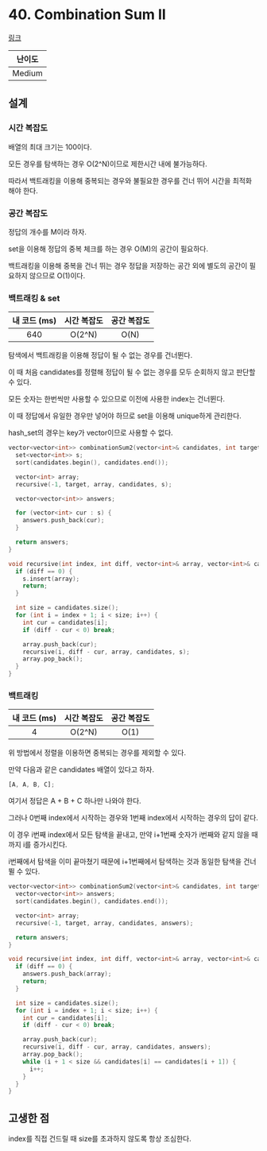 # 40. Combination Sum II

[링크](https://leetcode.com/problems/combination-sum-ii/)

| 난이도 |
| :----: |
| Medium |

## 설계

### 시간 복잡도

배열의 최대 크기는 100이다.

모든 경우를 탐색하는 경우 O(2^N)이므로 제한시간 내에 불가능하다.

따라서 백트래킹을 이용해 중복되는 경우와 불필요한 경우를 건너 뛰어 시간을 최적화 해야 한다.

### 공간 복잡도

정답의 개수를 M이라 하자.

set을 이용해 정답의 중복 체크를 하는 경우 O(M)의 공간이 필요하다.

백트래킹을 이용해 중복을 건너 뛰는 경우 정답을 저장하는 공간 외에 별도의 공간이 필요하지 않으므로 O(1)이다.

### 백트래킹 & set

| 내 코드 (ms) | 시간 복잡도 | 공간 복잡도 |
| :----------: | :---------: | :---------: |
|     640      |   O(2^N)    |    O(N)     |

탐색에서 백트래킹을 이용해 정답이 될 수 없는 경우를 건너뛴다.

이 때 처음 candidates를 정렬해 정답이 될 수 없는 경우를 모두 순회하지 않고 판단할 수 있다.

모든 숫자는 한번씩만 사용할 수 있으므로 이전에 사용한 index는 건너뛴다.

이 때 정답에서 유일한 경우만 넣어야 하므로 set을 이용해 unique하게 관리한다.

hash_set의 경우는 key가 vector이므로 사용할 수 없다.

```cpp
vector<vector<int>> combinationSum2(vector<int>& candidates, int target) {
  set<vector<int>> s;
  sort(candidates.begin(), candidates.end());

  vector<int> array;
  recursive(-1, target, array, candidates, s);

  vector<vector<int>> answers;

  for (vector<int> cur : s) {
    answers.push_back(cur);
  }

  return answers;
}

void recursive(int index, int diff, vector<int>& array, vector<int>& candidates, set<vector<int>>& s) {
  if (diff == 0) {
    s.insert(array);
    return;
  }

  int size = candidates.size();
  for (int i = index + 1; i < size; i++) {
    int cur = candidates[i];
    if (diff - cur < 0) break;

    array.push_back(cur);
    recursive(i, diff - cur, array, candidates, s);
    array.pop_back();
  }
}
```

### 백트래킹

| 내 코드 (ms) | 시간 복잡도 | 공간 복잡도 |
| :----------: | :---------: | :---------: |
|      4       |   O(2^N)    |    O(1)     |

위 방법에서 정렬을 이용하면 중복되는 경우를 제외할 수 있다.

만약 다음과 같은 candidates 배열이 있다고 하자.

```javascript
[A, A, B, C];
```

여기서 정답은 A + B + C 하나만 나와야 한다.

그러나 0번째 index에서 시작하는 경우와 1번째 index에서 시작하는 경우의 답이 같다.

이 경우 i번째 index에서 모든 탐색을 끝내고, 만약 i+1번째 숫자가 i번째와 같지 않을 때 까지 i를 증가시킨다.

i번째에서 탐색을 이미 끝마쳤기 때문에 i+1번째에서 탐색하는 것과 동일한 탐색을 건너 뛸 수 있다.

```cpp
vector<vector<int>> combinationSum2(vector<int>& candidates, int target) {
  vector<vector<int>> answers;
  sort(candidates.begin(), candidates.end());

  vector<int> array;
  recursive(-1, target, array, candidates, answers);

  return answers;
}

void recursive(int index, int diff, vector<int>& array, vector<int>& candidates, vector<vector<int>>& answers) {
  if (diff == 0) {
    answers.push_back(array);
    return;
  }

  int size = candidates.size();
  for (int i = index + 1; i < size; i++) {
    int cur = candidates[i];
    if (diff - cur < 0) break;

    array.push_back(cur);
    recursive(i, diff - cur, array, candidates, answers);
    array.pop_back();
    while (i + 1 < size && candidates[i] == candidates[i + 1]) {
      i++;
    }
  }
}
```

## 고생한 점

index를 직접 건드릴 때 size를 초과하지 않도록 항상 조심한다.
